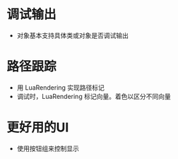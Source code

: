 调试输出
====
* 对象基本支持具体类或对象是否调试输出

路径跟踪
====
* 用 LuaRendering 实现路径标记
* 调试时，LuaRendering 标记向量。着色以区分不同向量

更好用的UI
====
* 使用按钮组来控制显示
